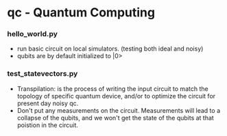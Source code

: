 # qc - Quantum Computing

### hello_world.py
- run basic circuit on local simulators. (testing both ideal and noisy)
- qubits are by default initialized to |0>

### test_statevectors.py
- Transpilation: is the process of writing the input circuit to match the topology of specific quantum device, and/or to optimize the circuit for present day noisy qc.
- Don't put any measurements on the circuit. Measurements will lead to a collapse of the qubits, and we won't get the state of the qubits at that poistion in the circuit.
